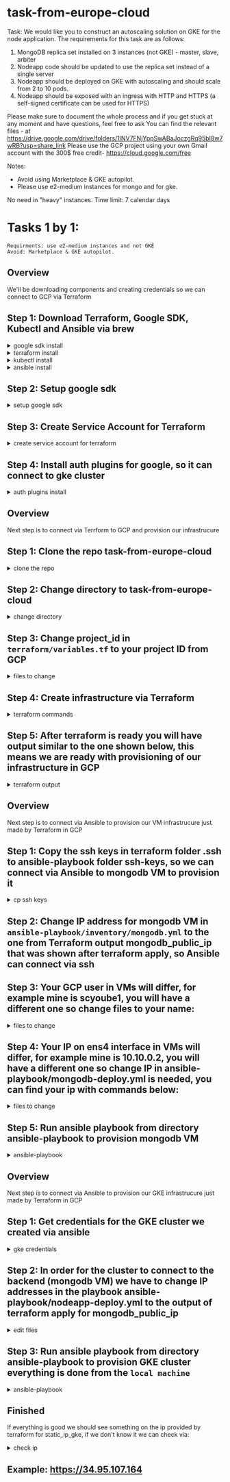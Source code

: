 # task-from-europe-cloud

Task:
We would like you to construct an autoscaling solution on GKE for the node application.
The requirements for this task are as follows:
1. MongoDB replica set installed on 3 instances (not GKE) - master, slave, arbiter
2. Nodeapp code should be updated to use the replica set instead of a single server
3. Nodeapp should be deployed on GKE with autoscaling and should scale from 2 to 10 pods.
4. Nodeapp should be exposed with an ingress with HTTP and HTTPS (a self-signed certificate can be used for HTTPS)

Please make sure to document the whole process and if you get stuck at any moment and have questions, feel free to ask
You can find the relevant files - at https://drive.google.com/drive/folders/1lNV7FNjYppSwABaJoczgRq95bI8w7wRB?usp=share_link
Please use the GCP project using your own Gmail account with the 300$ free credit- https://cloud.google.com/free

Notes:
- Avoid using Marketplace & GKE autopilot.
- Please use e2-medium instances for mongo and for gke.

No need in "heavy" instances.
Time limit: 7 calendar days

# Tasks 1 by 1:

	Requirments: use e2-medium instances and not GKE
	Avoid: Marketplace & GKE autopilot.

## Overview
We'll be downloading components and creating credentials so we can connect to GCP via Terraform
## Step 1: Download Terraform, Google SDK, Kubectl and Ansible via brew
<details>
  <summary>google sdk install</summary>

```
brew install --cask gcloud-cli
```

</details>

<details>
  <summary>terraform install</summary>

```
brew tap hashicorp/tap
brew install hashicorp/tap/terraform
```

</details>

<details>
  <summary>kubectl install</summary>

```
brew install kubernetes-cli
```

</details>

<details>
  <summary>ansible install</summary>

```
brew install ansible
```

</details>

## Step 2: Setup google sdk
<details><summary>setup google sdk </summary>

```
 gcloud init
```

 Follow prompts in browser
 
 Pick cloud project to use: 
 [1] capable-hangout-470415-c7


```
 gcloud auth application-default login
```
Follow prompts in browser
</details>

## Step 3: Create Service Account for Terraform
 
<details><summary>create service account for terraform</summary>

```
gcloud iam service-accounts create terraform
gcloud projects add-iam-policy-binding capable-hangout-470415-c7 --member="serviceAccount:terraform@capable-hangout-470415-c7.iam.gserviceaccount.com" --role=roles/editor
gcloud iam service-accounts add-iam-policy-binding terraform@capable-hangout-470415-c7.iam.gserviceaccount.com --member="user:scyoube1@gmail.com" --role=roles/iam.serviceAccountUser
```
</details>

## Step 4: Install auth plugins for google, so it can connect to gke cluster

<details>
  <summary>auth plugins install</summary>

```
gcloud components install gke-gcloud-auth-plugin
```

</details>

## Overview
Next step is to connect via Terrform to GCP and provision our infrastrucure

## Step 1: Clone the repo task-from-europe-cloud

<details>
  <summary>clone the repo</summary>

```
git clone https://github.com/Naplifye/task-from-europe-cloud.git
```

</details>

## Step 2: Change directory to task-from-europe-cloud

<details>
  <summary>change directory</summary>

```
cd task-from-europe-cloud
```

</details>

## Step 3: Change project_id in ```terraform/variables.tf``` to your project ID from GCP

<details>
  <summary>files to change</summary>

```
vim terraform/variables.tf
```

</details>

## Step 4: Create infrastructure via Terraform

<details>
  <summary>terraform commands</summary>

Change directory to terraform

```
cd terraform
```

Init Terraform

```
terraform init
```
Plan the infrastrucure

```
terraform plan
```
Apply the infrastrucure
```
terraform apply
```

</details>

## Step 5: After terraform is ready you will have output similar to the one shown below, this means we are ready with provisioning of our infrastructure in GCP

<details>
  <summary>terraform output</summary>

```
cluster_name = "nodeapp-cluster-dev"
gke_public_up = [
  "34.49.58.137",
]
mongodb_public_ip = {
  "mongodb" = "35.192.197.245"
}
```

</details>

## Overview
Next step is to connect via Ansible to provision our VM infrastrucure just made by Terraform in GCP

## Step 1: Copy the ssh keys in terraform folder .ssh to ansible-playbook folder ssh-keys, so we can connect via Ansible to mongodb VM to provision it

<details>
  <summary>cp ssh keys</summary>

From the root of the directory
```
cp terraform/.ssh/google_compute_engine ansible-playbook/ssh-keys/ 
```

</details>

## Step 2: Change IP address for mongodb VM in ```ansible-playbook/inventory/mongodb.yml``` to the one from Terraform output mongodb_public_ip that was shown after terraform apply, so Ansible can connect via ssh

## Step 3: Your GCP user in VMs will differ, for example mine is scyoube1, you will have a different one so change files to your name:

<details>
  <summary>files to change</summary>

Change remote_user to your username
```
vim ansible-playbook/ansible.cfg

```
Copy mongodb files to remote server and Run docker-compose up must be changed
```
vim ansible-playbook/mongodb-deploy.yml 

```

</details>

## Step 4: Your IP on ens4 interface in VMs will differ, for example mine is 10.10.0.2, you will have a different one so change IP in ansible-playbook/mongodb-deploy.yml is needed, you can find your ip with commands below:

<details>
  <summary>files to change</summary>

Change directory to ansible-playbook

```
cd ansible-playbook

```
Connect to mongodb VM via ssh via your IP, below is just example

```
ssh -i ssh-keys/google_compute_engine  scyoube1@35.225.78.82 

```

Find IP via ip command and look for interface ens4

```
ip -4 a 

```

Edit ansible-playbook/mongodb-deploy.yml with new IP for lines with mongodb-master, mongodb-slave and mongodb-arbiter

```
vi mongodb-deployment.yml

```

</details>

## Step 5: Run ansible playbook from directory ansible-playbook to provision mongodb VM

<details>
  <summary>ansible-playbook</summary>

```
cd ansible-playbook

```

```
ansible-playbook mongodb-deploy.yml 

```

</details>

## Overview
Next step is to connect via Ansible to provision our GKE infrastrucure just made by Terraform in GCP

## Step 1: Get credentials for the GKE cluster we created via ansible
<details>
  <summary>gke credentials</summary>

```
gcloud container clusters get-credentials nodeapp-cluster-dev --region us-central1

```

</details>

## Step 2: In order for the cluster to connect to the backend (mongodb VM) we have to change IP addresses in the playbook ansible-playbook/nodeapp-deploy.yml to the output of terraform apply for mongodb_public_ip

<details>
  <summary>edit files</summary>

Look for lines MONGODB_MASTER,MONGODB_SLAVE,MONGODB_ARBITER and change the ip to the output of terraform apply for mongodb_public_ip
```
vim ansible-playbook/nodeapp-deploy.yml 

```

</details>

## Step 3: Run ansible playbook from directory ansible-playbook to provision GKE cluster everything is done from the ```local machine```

<details>
  <summary>ansible-playbook</summary>

```
cd ansible-playbook

```

```
ansible-playbook nodeapp-deploy.yml 

```
</details>

## Finished
If everything is good we should see something on the ip provided by terraform for static_ip_gke, if we don't know it we can check via:

<details>
  <summary>check ip</summary>

```
kubectl get ingress ingress -n nodeapp-dev
```
</details>


## Example: https://34.95.107.164




